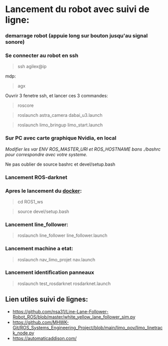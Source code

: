 # Lancement du robot avec suivi de ligne:

### demarrage robot (appuie long sur bouton jusqu'au signal sonore)

### Se connecter au robot en ssh

> ssh agilex@ip

mdp:
> agx

Ouvrir 3 fenetre ssh, et lancer ces 3 commandes:
> roscore

> roslaunch astra_camera dabai_u3.launch

> roslaunch limo_bringup limo_start.launch

### Sur PC avec carte graphique Nvidia, en local

*Modifier les var ENV ROS_MASTER_URI et ROS_HOSTNAME bans ./bashrc pour correspondre avec votre systeme.*

Ne pas oublier de source bashrc et devel/setup.bash

### Lancement ROS-darknet

> 

### Apres le lancement du [docker](../Docker/README.md):

> cd ROS1_ws

> source devel/setup.bash

### Lancement line_follower:

> roslaunch line_follower line_follower.launch

### Lancement machine a etat:

> roslaunch nav_limo_projet nav.launch

### Lancement identification panneaux

> roslaunch test_rosdarknet rosdarknet.launch







## Lien utiles suivi de lignes:

- https://github.com/nsa31/Line-Lane-Follower-Robot_ROS/blob/master/white_yellow_lane_follower_sim.py
- https://github.com/MHWK-Git/ROS_Systems_Engineering_Project/blob/main/limo_pov/limo_linetrack_node.py
- https://automaticaddison.com/